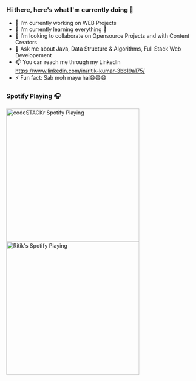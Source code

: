 ### Hi there, here's what I'm currently doing 👋

- 🔭 I’m currently working on WEB Projects
- 🌱 I’m currently learning everything 🤣
- 👯 I’m looking to collaborate on Opensource Projects and with Content Creators
- 💬 Ask me about Java, Data Structure & Algorithms, Full Stack Web Developement
- 📫 You can reach me through my LinkedIn https://www.linkedin.com/in/ritik-kumar-3bb19a175/
- ⚡ Fun fact: Sab moh maya hai😄😄😄



### Spotify Playing 🎧
[<img src="https://now-playing-codestackr.vercel.app/api/spotify-playing" alt="codeSTACKr Spotify Playing" width="350" />](https://open.spotify.com/user/swyqyimdc12jajde4vpwd2x1b)
[<img src="https://https://https://https://githubplaying.vercel.app/api/spotify-playing" alt="Ritik's Spotify Playing" width="350" />](https://open.spotify.com/user/314ga2uhgreejio6gahh3skgkody)
